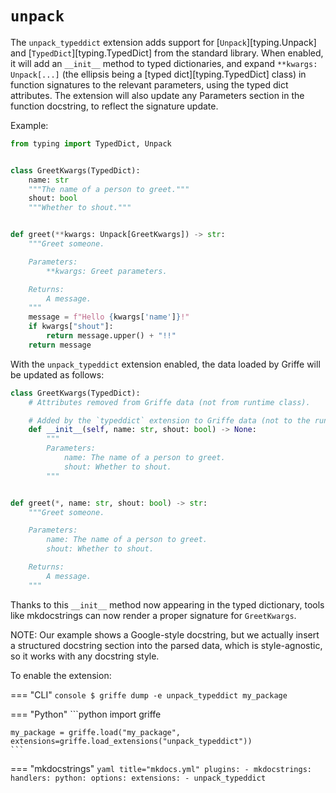 # `unpack`

The `unpack_typeddict` extension adds support for [`Unpack`][typing.Unpack] and [`TypedDict`][typing.TypedDict] from the standard library. When enabled, it will add an `__init__` method to typed dictionaries, and expand `**kwargs: Unpack[...]` (the ellipsis being a [typed dict][typing.TypedDict] class) in function signatures to the relevant parameters, using the typed dict attributes. The extension will also update any Parameters section in the function docstring, to reflect the signature update.

Example:

```python
from typing import TypedDict, Unpack


class GreetKwargs(TypedDict):
    name: str
    """The name of a person to greet."""
    shout: bool
    """Whether to shout."""


def greet(**kwargs: Unpack[GreetKwargs]) -> str:
    """Greet someone.

    Parameters:
        **kwargs: Greet parameters.

    Returns:
        A message.
    """
    message = f"Hello {kwargs['name']}!"
    if kwargs["shout"]:
        return message.upper() + "!!"
    return message
```

With the `unpack_typeddict` extension enabled, the data loaded by Griffe will be updated as follows:

```python
class GreetKwargs(TypedDict):
    # Attributes removed from Griffe data (not from runtime class).

    # Added by the `typeddict` extension to Griffe data (not to the runtime class):
    def __init__(self, name: str, shout: bool) -> None:
        """
        Parameters:
            name: The name of a person to greet.
            shout: Whether to shout.
        """


def greet(*, name: str, shout: bool) -> str:
    """Greet someone.

    Parameters:
        name: The name of a person to greet.
        shout: Whether to shout.

    Returns:
        A message.
    """
```

Thanks to this `__init__` method now appearing in the typed dictionary, tools like mkdocstrings can now render a proper signature for `GreetKwargs`.

NOTE: Our example shows a Google-style docstring, but we actually insert a structured docstring section into the parsed data, which is style-agnostic, so it works with any docstring style.

To enable the extension:

=== "CLI"
    ```console
    $ griffe dump -e unpack_typeddict my_package
    ```

=== "Python"
    ```python
    import griffe

    my_package = griffe.load("my_package", extensions=griffe.load_extensions("unpack_typeddict"))
    ```

=== "mkdocstrings"
    ```yaml title="mkdocs.yml"
    plugins:
    - mkdocstrings:
        handlers:
          python:
            options:
              extensions:
              - unpack_typeddict
    ```
